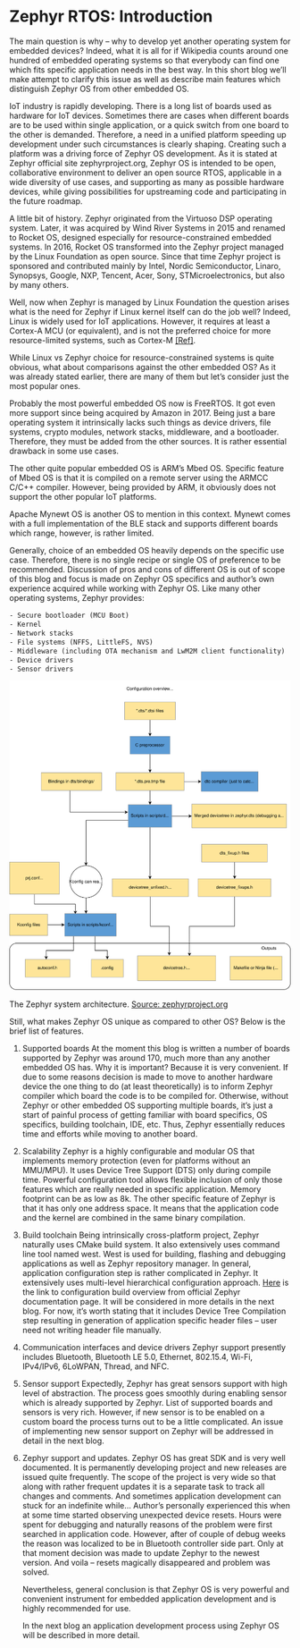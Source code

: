
# Zephyr RTOS: Introduction

The main question is why – why to develop yet another operating system for embedded devices? Indeed, what it is all for if Wikipedia counts around one hundred of embedded operating systems so that everybody can find one which fits specific application needs in the best way. In this short blog we’ll make attempt to clarify this issue as well as describe main features which distinguish Zephyr OS from other embedded OS.

IoT industry is rapidly developing. There is a long list of boards used as hardware for IoT devices. Sometimes there are cases when different boards are to be used within single application, or a quick switch from one board to the other is demanded. Therefore, a need in a unified platform speeding up development under such circumstances is clearly shaping. Creating such a platform was a driving force of Zephyr OS development. As it is stated at Zephyr official site zephyrproject.org, Zephyr OS is intended to be open, collaborative environment to deliver an open source RTOS, applicable in a wide diversity of use cases, and supporting as many as possible hardware devices, while giving possibilities for upstreaming code and participating in the future roadmap.

A little bit of history. Zephyr originated from the Virtuoso DSP operating system. Later, it was acquired by Wind River Systems in 2015 and renamed to Rocket OS, designed especially for resource-constrained embedded systems. In 2016, Rocket OS transformed into the Zephyr project managed by the Linux Foundation as open source. Since that time Zephyr project is sponsored and contributed mainly by Intel, Nordic Semiconductor, Linaro, Synopsys, Google, NXP, Tencent, Acer, Sony, STMicroelectronics, but also by many others.

Well, now when Zephyr is managed by Linux Foundation the question arises what is the need for Zephyr if Linux kernel itself can do the job well? Indeed, Linux is widely used for IoT applications. However, it requires at least a Cortex-A MCU (or equivalent), and is not the preferred choice for more resource-limited systems, such as Cortex-M [[Ref]](https://www.zephyrproject.org/zephyr-an-operating-system-for-iot).

While Linux vs Zephyr choice for resource-constrained systems is quite obvious, what about comparisons against the other embedded OS? As it was already stated earlier, there are many of them but let’s consider just the most popular ones.

Probably the most powerful embedded OS now is FreeRTOS. It got even more support since being acquired by Amazon in 2017. Being just a bare operating system it intrinsically lacks such things as  device drivers, file systems, crypto modules, network stacks, middleware, and a bootloader. Therefore, they must be added from the other sources. It is rather essential drawback in some use cases.

The other quite popular embedded OS is ARM’s Mbed OS. Specific feature of Mbed OS is that it is compiled on a remote server using the ARMCC C/C++ compiler. However, being provided by ARM, it obviously does not support the other popular IoT platforms.

Apache Mynewt OS is another OS to mention in this context. Mynewt comes with a full implementation of the BLE stack and supports different boards which range, however, is rather limited.

Generally, choice of an embedded OS heavily depends on the specific use case. Therefore, there is no single recipe or single OS of preference to be recommended. Discussion of pros and cons of different OS is out of scope of this blog and focus is made on Zephyr OS specifics and author’s own experience acquired while working with Zephyr OS.
Like many other operating systems, Zephyr provides:

    - Secure bootloader (MCU Boot)
    - Kernel
    - Network stacks
    - File systems (NFFS, LittleFS, NVS)
    - Middleware (including OTA mechanism and LwM2M client functionality)
    - Device drivers
    - Sensor drivers
    
![Arch](build-config-phase.svg)


The Zephyr system architecture. [Source: zephyrproject.org](https://www.zephyrproject.org/zephyr-an-operating-system-for-iot)


Still, what makes Zephyr OS unique as compared to other OS? Below is the brief list of features.


1. Supported boards
	At the moment this blog is written a number of boards supported by Zephyr was around 170, much more than any another embedded OS has. Why it is important? Because it is very convenient. If due to some reasons decision is made to move to another hardware device the one thing to  do (at least theoretically) is to inform Zephyr compiler which board the code is to be compiled for. Otherwise, without Zephyr or other embedded OS supporting multiple boards, it’s just a start of painful process of getting familiar with board specifics, OS specifics, building toolchain, IDE, etc. Thus, Zephyr essentially reduces time and efforts while moving to another board.
	
2. Scalability
	Zephyr is a highly configurable and modular OS that implements memory protection (even for platforms without an MMU/MPU). It uses Device Tree Support (DTS) only during compile time. Powerful configuration tool allows flexible inclusion of only those features which are really needed in specific application. Memory footprint can be as low as 8k.
	The other specific feature of Zephyr is that it has only one address space. It means that the application code and the kernel are combined in the same binary compilation. 
	
3. Build toolchain
	Being intrinsically cross-platform project, Zephyr naturally uses CMake build system. It also extensively uses command line tool named west. West is used for building, flashing and debugging applications as well as Zephyr repository manager.
	In general, application configuration step is rather complicated in Zephyr. It extensively uses multi-level hierarchical configuration approach. [Here](https://docs.zephyrproject.org/latest/guides/build/index.html) is the link to configuration build overview from official Zephyr documentation page. It will be considered in more details in the next blog. For now, it’s worth stating that it includes Device Tree Compilation step resulting in generation of application specific header files – user need not writing header file manually.
	
4.  Communication interfaces and device drivers
	Zephyr support presently includes Bluetooth, Bluetooth LE 5.0, Ethernet, 802.15.4, Wi-Fi, IPv4/IPv6, 6LoWPAN, Thread, and NFC. 
	
5. Sensor support
	Expectedly, Zephyr has great sensors support with high level of abstraction. The process goes smoothly during enabling sensor which is already supported by Zephyr. List of supported boards and sensors is very rich. However,  if new sensor is to be enabled on a custom board the process turns out to be a little complicated. An issue of implementing new sensor support on Zephyr will be addressed in detail in the next blog.
	
6. Zephyr support and updates.
	Zephyr OS has great SDK and is very well documented. It is permanently developing project and new releases are issued quite frequently. The scope of the project is very wide so that along with rather frequent updates it is a separate task to track all changes and comments. And sometimes application development can stuck for an indefinite while… Author’s personally experienced this when at some time started observing unexpected device resets. Hours were spent for debugging and naturally reasons of the problem were first searched in application code. However, after of couple of debug weeks the reason was localized to be in Bluetooth controller side part. Only at that moment decision was made to update Zephyr to the newest version. And voila – resets magically disappeared and problem was solved.
	
	Nevertheless, general conclusion is that Zephyr OS is very powerful and convenient instrument for embedded application development and is highly recommended for use.
	
	In the next blog an application development process using Zephyr OS will be described in more detail.

